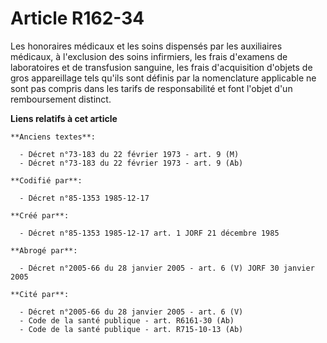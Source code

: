 # Article R162-34

Les honoraires médicaux et les soins dispensés par les auxiliaires médicaux, à l'exclusion des soins infirmiers, les frais
d'examens de laboratoires et de transfusion sanguine, les frais d'acquisition d'objets de gros appareillage tels qu'ils sont
définis par la nomenclature applicable ne sont pas compris dans les tarifs de responsabilité et font l'objet d'un
remboursement distinct.

**Liens relatifs à cet article**

	**Anciens textes**:

	  - Décret n°73-183 du 22 février 1973 - art. 9 (M)
	  - Décret n°73-183 du 22 février 1973 - art. 9 (Ab)

	**Codifié par**:

	  - Décret n°85-1353 1985-12-17

	**Créé par**:

	  - Décret n°85-1353 1985-12-17 art. 1 JORF 21 décembre 1985

	**Abrogé par**:

	  - Décret n°2005-66 du 28 janvier 2005 - art. 6 (V) JORF 30 janvier 2005

	**Cité par**:

	  - Décret n°2005-66 du 28 janvier 2005 - art. 6 (V)
	  - Code de la santé publique - art. R6161-30 (Ab)
	  - Code de la santé publique - art. R715-10-13 (Ab)
